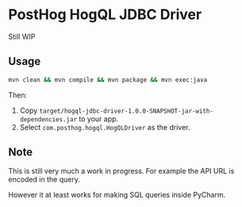 # PostHog HogQL JDBC Driver

Still WIP

## Usage

```bash
mvn clean && mvn compile && mvn package && mvn exec:java
```

Then:
1. Copy `target/hogql-jdbc-driver-1.0.0-SNAPSHOT-jar-with-dependencies.jar` to your app.
2. Select `com.posthog.hogql.HogQLDriver` as the driver.

## Note

This is still very much a work in progress. For example the API URL is encoded in the query.

However it at least works for making SQL queries inside PyCharm.
